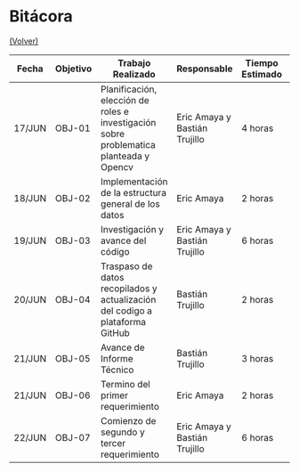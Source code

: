 # Bitácora

[(Volver)](../README.md)

| Fecha  | Objetivo  | Trabajo Realizado | Responsable | Tiempo Estimado | Tiempo Real |
|--------|-----------|-------------------|-------------|-----------------|-------------|
| 17/JUN | OBJ-01    | Planificación, elección de roles e investigación sobre problematica planteada y Opencv| Eric Amaya y Bastián Trujillo | 4 horas | 8 horas |
| 18/JUN | OBJ-02    | Implementación de la estructura general de los datos | Eric Amaya |  2 horas | 4 horas |
| 19/JUN | OBJ-03    | Investigación y avance del código | Eric Amaya y Bastián Trujillo |  6 horas | 8 horas |
| 20/JUN | OBJ-04    | Traspaso de datos recopilados y actualización del codigo a plataforma GitHub | Bastián Trujillo | 2 horas | 5 horas |
| 21/JUN | OBJ-05    | Avance de Informe Técnico | Bastián Trujillo |  3 horas | X horas |
| 21/JUN | OBJ-06    | Termino del primer requerimiento | Eric Amaya | 2 horas | X horas |
| 22/JUN | OBJ-07    | Comienzo de segundo y tercer requerimiento | Eric Amaya y Bastián Trujillo |  6 horas | X horas |
